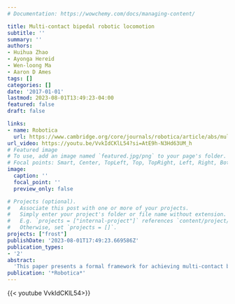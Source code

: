 ```yaml
---
# Documentation: https://wowchemy.com/docs/managing-content/

title: Multi-contact bipedal robotic locomotion
subtitle: ''
summary: ''
authors:
- Huihua Zhao
- Ayonga Hereid
- Wen-loong Ma
- Aaron D Ames
tags: []
categories: []
date: '2017-01-01'
lastmod: 2023-08-01T13:49:23-04:00
featured: false
draft: false

links:
- name: Robotica
  url: https://www.cambridge.org/core/journals/robotica/article/abs/multicontact-bipedal-robotic-locomotion/E9F766592C1157B18C7C8A70E321ED4C
url_video: https://youtu.be/VvkIdCKlL54?si=AtE9h-N3Hd63UM_h
# Featured image
# To use, add an image named `featured.jpg/png` to your page's folder.
# Focal points: Smart, Center, TopLeft, Top, TopRight, Left, Right, BottomLeft, Bottom, BottomRight.
image:
  caption: ''
  focal_point: ''
  preview_only: false

# Projects (optional).
#   Associate this post with one or more of your projects.
#   Simply enter your project's folder or file name without extension.
#   E.g. `projects = ["internal-project"]` references `content/project/deep-learning/index.md`.
#   Otherwise, set `projects = []`.
projects: ["frost"]
publishDate: '2023-08-01T17:49:23.669586Z'
publication_types:
- '2'
abstract: 
  'This paper presents a formal framework for achieving multi-contact bipedal robotic walking, and realizes this methodology experimentally on two robotic platforms: AMBER2 and Assume The Robot Is A Sphere (ATRIAS). Inspired by the key feature encoded in human walking—multi-contact behavior—this approach begins with the analysis of human locomotion and uses it to motivate the construction of a hybrid system model representing a multi-contact robotic walking gait. Human-inspired outputs are extracted from reference locomotion data to characterize the human model or the spring-loaded invert pendulum (SLIP) model, and then employed to develop the human-inspired control and an optimization problem that yields stable multi-domain walking. Through a trajectory reconstruction strategy motivated by the process that generates the walking gait, the mathematical constructions are successfully translated to the two physical robots experimentally.'
publication: '*Robotica*'
---
```


{{< youtube VvkIdCKlL54>}}